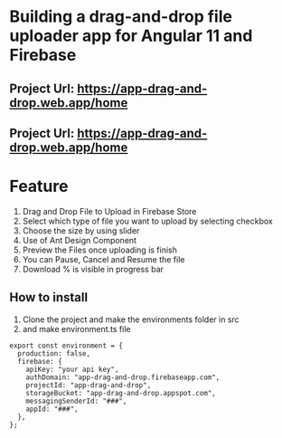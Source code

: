 # Building a drag-and-drop file uploader app for Angular 11 and Firebase

## Project Url: https://app-drag-and-drop.web.app/home

## Project Url: https://app-drag-and-drop.web.app/home

# Feature

1. Drag and Drop File to Upload in Firebase Store
2. Select which type of file you want to upload by selecting checkbox
3. Choose the size by using slider
4. Use of Ant Design Component
5. Preview the Files once uploading is finish
6. You can Pause, Cancel and Resume the file
7. Download % is visible in progress bar

## How to install

1. Clone the project and make the environments folder in src
2. and make environment.ts file

```
export const environment = {
  production: false,
  firebase: {
    apiKey: "your api key",
    authDomain: "app-drag-and-drop.firebaseapp.com",
    projectId: "app-drag-and-drop",
    storageBucket: "app-drag-and-drop.appspot.com",
    messagingSenderId: "###",
    appId: "###",
  },
};
```
